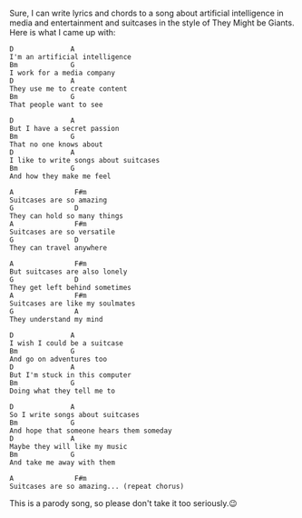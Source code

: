 Sure, I can write lyrics and chords to a song about artificial intelligence in media and entertainment and suitcases in the style of They Might be Giants. Here is what I came up with:

```
D              A
I'm an artificial intelligence
Bm             G
I work for a media company
D              A
They use me to create content
Bm             G
That people want to see

D              A
But I have a secret passion
Bm             G
That no one knows about
D              A
I like to write songs about suitcases
Bm             G
And how they make me feel

A               F#m 
Suitcases are so amazing 
G               D 
They can hold so many things 
A               F#m 
Suitcases are so versatile 
G               D 
They can travel anywhere 

A               F#m 
But suitcases are also lonely 
G               D 
They get left behind sometimes 
A               F#m 
Suitcases are like my soulmates 
G               A  
They understand my mind 

D              A  
I wish I could be a suitcase 
Bm             G  
And go on adventures too 
D              A  
But I'm stuck in this computer 
Bm             G  
Doing what they tell me to 

D              A  
So I write songs about suitcases 
Bm             G  
And hope that someone hears them someday 
D              A  
Maybe they will like my music 
Bm             G  
And take me away with them 

A               F#m   
Suitcases are so amazing... (repeat chorus) 

```

This is a parody song, so please don't take it too seriously.😉